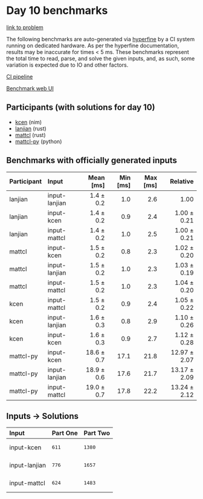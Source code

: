 # Day 10 benchmarks

[link to problem](https://adventofcode.com/2024/day/10)

The following benchmarks are auto-generated via
[hyperfine](https://github.com/sharkdp/hyperfine) by a CI system running on
dedicated hardware. As per the hyperfine documentation, results may be
inaccurate for times < 5 ms. These benchmarks represent the total time to read,
parse, and solve the given inputs, and, as such, some variation is expected due
to IO and other factors.

[CI pipeline](http://ci.papercode.net:8080/teams/main/pipelines/aoc2024)

[Benchmark web UI](https://aoc.ancalagon.black)


## Participants (with solutions for day 10)

- [kcen](https://github.com/kcen/aoc2024) (nim)
- [lanjian](https://github.com/lanjian/aoc-2024) (rust)
- [mattcl](https://github.com/mattcl/aoc2024) (rust)
- [mattcl-py](https://github.com/mattcl/aoc2024-py) (python)


## Benchmarks with officially generated inputs

| Participant | Input | Mean [ms] | Min [ms] | Max [ms] | Relative |
|:---|:---|---:|---:|---:|---:|
| lanjian | input-lanjian | 1.4 ± 0.2 | 1.0 | 2.6 | 1.00 |
| lanjian | input-kcen | 1.4 ± 0.2 | 0.9 | 2.4 | 1.00 ± 0.21 |
| lanjian | input-mattcl | 1.4 ± 0.2 | 1.0 | 2.5 | 1.00 ± 0.21 |
| mattcl | input-kcen | 1.5 ± 0.2 | 0.8 | 2.3 | 1.02 ± 0.20 |
| mattcl | input-lanjian | 1.5 ± 0.2 | 1.0 | 2.3 | 1.03 ± 0.19 |
| mattcl | input-mattcl | 1.5 ± 0.2 | 1.0 | 2.3 | 1.04 ± 0.20 |
| kcen | input-mattcl | 1.5 ± 0.2 | 0.9 | 2.4 | 1.05 ± 0.22 |
| kcen | input-lanjian | 1.6 ± 0.3 | 0.8 | 2.9 | 1.10 ± 0.26 |
| kcen | input-kcen | 1.6 ± 0.3 | 0.9 | 2.7 | 1.12 ± 0.28 |
| mattcl-py | input-kcen | 18.6 ± 0.7 | 17.1 | 21.8 | 12.97 ± 2.07 |
| mattcl-py | input-lanjian | 18.9 ± 0.6 | 17.6 | 21.7 | 13.17 ± 2.09 |
| mattcl-py | input-mattcl | 19.0 ± 0.7 | 17.8 | 22.2 | 13.24 ± 2.12 |


## Inputs -> Solutions

| Input | Part One | Part Two |
|:---|:---|:---|
|input-kcen|<pre>611</pre>|<pre>1380</pre>|
|input-lanjian|<pre>776</pre>|<pre>1657</pre>|
|input-mattcl|<pre>624</pre>|<pre>1483</pre>|